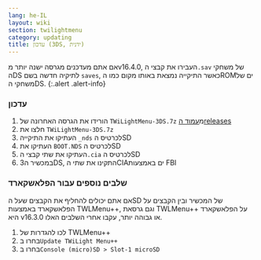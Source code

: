 ```yaml
---
lang: he-IL
layout: wiki
section: twilightmenu
category: updating
title: עדכון (3DS, ידנית)
---
```


אם אתם מעדכנים מגרסה ישנה יותר מv16.4.0, העבירו את קבצי ה`.sav` של משחקי הDS לתיקיה חדשה בשם `saves`, כאשר התיקייה נמצאת באותו מקום כמו הROMים של משחקי הDS.
{:.alert .alert-info}

### עדכון
1. הורידו את הגרסה האחרונה של `TWiLightMenu-3DS.7z` מ[עמוד הreleases](https://github.com/DS-Homebrew/TWiLightMenu/releases)
1. חלצו את `TWiLightMenu-3DS.7z`
1. העתיקו את התיקייה `_nds` לכרטיס הSD
1. העתיקו את `BOOT.NDS` לכרטיס הSD
1. העתיקו את שתי קבצי ה`.cia` לכרטיס הSD
1. במכשיר ה3DS, התקינו את שתי הCIAים באמצעות FBI

### שלבים נוספים עבור הפלאשקארד

אם אתם יכולים להחליף את הקבצים שעל הSD של המכשיר ובין הקבצים על הפלאשקארד באמצעות TWLMenu++, וגם גרסאת TWLMenu++ על הפלאשקארד היא v16.3.0 או גבוהה יותר, עקבו אחרי השלבים האלו.

1. לכו להגדרות של TWLMenu++
1. בחרו ב`Update TWiLight Menu++`
1. בחרו ב`Console (micro)SD > Slot-1 microSD`
